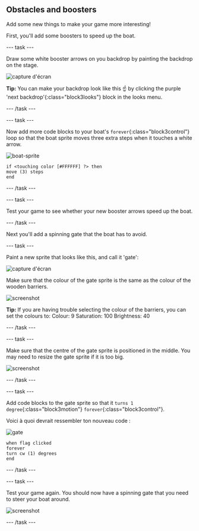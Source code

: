 ## Obstacles and boosters

Add some new things to make your game more interesting!

First, you'll add some boosters to speed up the boat.

\--- task \---

Draw some white booster arrows on you backdrop by painting the backdrop on the stage.

![capture d'écran](images/boat-boost.png)

**Tip:** You can make your backdrop look like this ☝️ by clicking the purple 'next backdrop'{:class="block3looks"} block in the looks menu.

\--- /task \---

\--- task \---

Now add more code blocks to your boat's `forever`{:class="block3control"} loop so that the boat sprite moves three extra steps when it touches a white arrow.

![boat-sprite](images/boat_resize.png)

```blocks3
if <touching color [#FFFFFF] ?> then
move (3) steps
end
```

\--- /task \---

\--- task \---

Test your game to see whether your new booster arrows speed up the boat.

\--- /task \---

Next you'll add a spinning gate that the boat has to avoid.

\--- task \---

Paint a new sprite that looks like this, and call it 'gate':

![capture d'écran](images/boat-gate.png)

Make sure that the colour of the gate sprite is the same as the colour of the wooden barriers.

![screenshot](images/brown-hsv.png)

**Tip:** If you are having trouble selecting the colour of the barriers, you can set the colours to: Colour: 9 Saturation: 100 Brightness: 40

\--- /task \---

\--- task \---

Make sure that the centre of the gate sprite is positioned in the middle. You may need to resize the gate sprite if it is too big.

![screenshot](images/boat-center.png)

\--- /task \---

\--- task \---

Add code blocks to the gate sprite so that it `turns 1 degree`{:class="block3motion"} `forever`{:class="block3control"}.

Voici à quoi devrait ressembler ton nouveau code :

![gate](images/gate.png)

```blocks3
when flag clicked
forever
turn cw (1) degrees
end
```

\--- /task \---

\--- task \---

Test your game again. You should now have a spinning gate that you need to steer your boat around.

![screenshot](images/boat-gate-test.png)

\--- /task \---